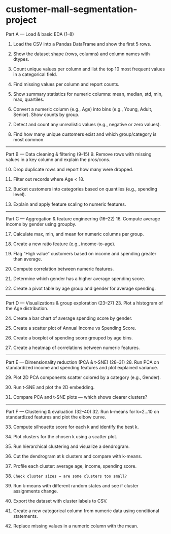 # customer-mall-segmentation-project
Part A — Load & basic EDA (1–8)
1.	Load the CSV into a Pandas DataFrame and show the first 5 rows.

2.	Show the dataset shape (rows, columns) and column names with dtypes.

3.	Count unique values per column and list the top 10 most frequent values in a categorical field.

4.	Find missing values per column and report counts.

5.	Show summary statistics for numeric columns: mean, median, std, min, max, quartiles.

6.	Convert a numeric column (e.g., Age) into bins (e.g., Young, Adult, Senior). Show counts by group.

7.	Detect and count any unrealistic values (e.g., negative or zero values).

8.	Find how many unique customers exist and which group/category is most common.

________________________________________
Part B — Data cleaning & filtering (9–15)
9.	Remove rows with missing values in a key column and explain the pros/cons.

10.	Drop duplicate rows and report how many were dropped.

11.	Filter out records where Age < 18.
14.	Bucket customers into categories based on quantiles (e.g., spending level).

15.	Explain and apply feature scaling to numeric features.

________________________________________
Part C — Aggregation & feature engineering (16–22)
16.	Compute average income by gender using groupby.

17.	Calculate max, min, and mean for numeric columns per group.

18.	Create a new ratio feature (e.g., income-to-age).

19.	Flag “High value” customers based on income and spending greater than average.

20.	Compute correlation between numeric features.

21.	Determine which gender has a higher average spending score.

22.	Create a pivot table by age group and gender for average spending.

________________________________________
Part D — Visualizations & group exploration (23–27)
23.	Plot a histogram of the Age distribution.

24.	Create a bar chart of average spending score by gender.

25.	Create a scatter plot of Annual Income vs Spending Score.
26.	Create a boxplot of spending score grouped by age bins.

27.	Create a heatmap of correlations between numeric features.

________________________________________
Part E — Dimensionality reduction (PCA & t-SNE) (28–31)
28.	Run PCA on standardized income and spending features and plot explained variance.

29.	Plot 2D PCA components scatter colored by a category (e.g., Gender).

30.	Run t-SNE and plot the 2D embedding.

31.	Compare PCA and t-SNE plots — which shows clearer clusters?

________________________________________
Part F — Clustering & evaluation (32–40)
32.	Run k-means for k=2…10 on standardized features and plot the elbow curve.

33.	Compute silhouette score for each k and identify the best k.

34.	Plot clusters for the chosen k using a scatter plot.

35.	Run hierarchical clustering and visualize a dendrogram.

36.	Cut the dendrogram at k clusters and compare with k-means.

37.	Profile each cluster: average age, income, spending score.
38.		Check cluster sizes — are some clusters too small?

39.	Run k-means with different random states and see if cluster assignments change.

40.	Export the dataset with cluster labels to CSV.
12.	Create a new categorical column from numeric data using conditional statements.

13.	Replace missing values in a numeric column with the mean.

